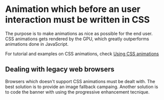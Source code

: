 # Animation which before an user interaction must be written in CSS

The purpose is to make animations as nice as possible for the end user. CSS animations gets rendered by the GPU, which greatly outperforms animations done in JavaScript. 

For tutorial and examples on CSS animations, check [Using CSS animations](https://developer.mozilla.org/en-US/docs/Web/Guide/CSS/Using_CSS_animations)

## Dealing with legacy web browsers

Browsers which doesn't support CSS animations must be dealt with. The best solution is to provide an image fallback campaing. 
Another solution is to code the banner with using the progressive enhancement tecnique. 